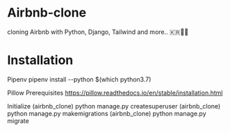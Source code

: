 # Airbnb-clone

cloning Airbnb with Python, Django, Tailwind and more.. 🇰🇷🥰🐍

# Installation

Pipenv
pipenv install --python \$(which python3.7)

Pillow Prerequisites
https://pillow.readthedocs.io/en/stable/installation.html

Initialize
(airbnb_clone) python manage.py createsuperuser
(airbnb_clone) python manage.py makemigrations
(airbnb_clone) python manage.py migrate
